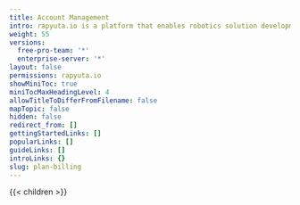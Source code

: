 ```yaml
---
title: Account Management
intro: rapyuta.io is a platform that enables robotics solution development by providing the necessary software infrastructure and facilitating the interaction between multiple stakeholders who contribute to the solution development.
weight: 55
versions:
  free-pro-team: '*'
  enterprise-server: '*'
layout: false
permissions: rapyuta.io
showMiniToc: true
miniTocMaxHeadingLevel: 4
allowTitleToDifferFromFilename: false
mapTopic: false
hidden: false
redirect_from: []
gettingStartedLinks: []
popularLinks: []
guideLinks: []
introLinks: {}
slug: plan-billing
---
```

{{< children >}}
